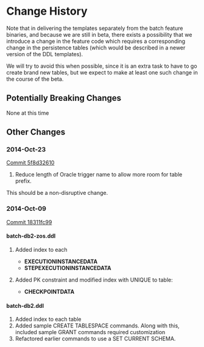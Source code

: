 # Change History

Note that in delivering the templates separately from the batch feature binaries, and because we are still in beta, there exists a possibility that we introduce a change in the feature code which requires a corresponding change in the persistence tables (which would be described in a newer version of the DDL templates).  

We will try to avoid this when possible, since it is an extra task to have to go create brand new tables, but we expect to make at least one such change in the course of the beta.

## Potentially Breaking Changes

None at this time 

## Other Changes

### 2014-Oct-23

[Commit 5f8d32610](https://github.com/WASdev/sample.batch.templateddls/commit/5f8d3261015e39f3fecc1b1e329312e567154aab)

1.  Reduce length of Oracle trigger name to allow more room for table prefix.

This should be a non-disruptive change.

### 2014-Oct-09 

[Commit 18311fc99](https://github.com/WASdev/sample.batch.templateddls/commit/18311fc99dbefdf40c89630d6c907565e6c80e9d)

#### batch-db2-zos.ddl

1.  Added index to each 
    * **EXECUTIONINSTANCEDATA**
    * **STEPEXECUTIONINSTANCEDATA**

1.  Added PK constraint and modified index with UNIQUE to table:

    * **CHECKPOINTDATA**


#### batch-db2.ddl

1. Added index to each table
1. Added sample CREATE TABLESPACE commands.  Along with this, included sample GRANT commands required customization 
1. Refactored earlier commands to use a SET CURRENT SCHEMA.

